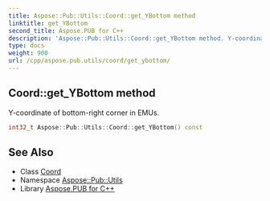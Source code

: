 ```yaml
---
title: Aspose::Pub::Utils::Coord::get_YBottom method
linktitle: get_YBottom
second_title: Aspose.PUB for C++
description: 'Aspose::Pub::Utils::Coord::get_YBottom method. Y-coordinate of bottom-right corner in EMUs in C++.'
type: docs
weight: 900
url: /cpp/aspose.pub.utils/coord/get_ybottom/
---
```

## Coord::get_YBottom method


Y-coordinate of bottom-right corner in EMUs.

```cpp
int32_t Aspose::Pub::Utils::Coord::get_YBottom() const
```

## See Also

* Class [Coord](../)
* Namespace [Aspose::Pub::Utils](../../)
* Library [Aspose.PUB for C++](../../../)

